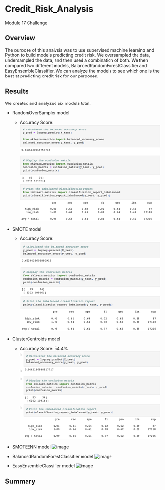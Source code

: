# Credit_Risk_Analysis
Module 17 Challenge
## Overview
The purpose of this analysis was to use supervised machine learning and Python to build models predicting credit risk. We oversampled the data, undersampled the data, and then used a combination of both. We then compared two different models, BalancedRandomForestClassifier and EasyEnsembleClassifier. We can analyze the models to see which one is the best at predicting credit risk for our purposes.

## Results
We created and analyzed six models total:
* RandomOverSampler model
  * Accuracy Score:  
![image](https://github.com/aisligrace/Credit_Risk_Analysis/blob/main/Screen%20Shot%202022-04-29%20at%201.30.29%20PM.png)

* SMOTE model
  * Accuracy Score: 
 ![image](https://github.com/aisligrace/Credit_Risk_Analysis/blob/main/Screen%20Shot%202022-04-29%20at%201.30.46%20PM.png)
 
* ClusterCentroids model
  * Accuracy Score: 54.4%
![image](https://github.com/aisligrace/Credit_Risk_Analysis/blob/main/Screen%20Shot%202022-04-29%20at%201.34.15%20PM.png)

* SMOTEENN model
![image]()

* BalancedRandomForestClassifier model
![image]()

* EasyEnsembleClassifier model
![image]()

## Summary

